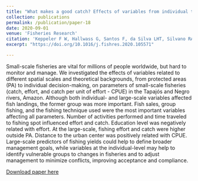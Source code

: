 ```yaml
---
title: "What makes a good catch? Effects of variables from individual to regional scales on tropical smallscale fisheries"
collection: publications
permalink: /publication/paper-18
date: 2020-09-01
venue: 'Fisheries Research'
citation: 'Keppeler F W, Hallwass G, Santos F, da Silva LHT, Silvano RAM. 2020.&quot;What makes a good catch? Effects of variables from individual to regional scales on tropical smallscale fisheries.&quot; <i>Fisheries Research</i>. 229: 105571.'
excerpt: "https://doi.org/10.1016/j.fishres.2020.105571"

---
```

Small-scale fisheries are vital for millions of people worldwide, but hard to monitor and manage. We investigated the effects of variables related to different spatial scales and theoretical backgrounds, from protected areas (PA) to individual decision-making, on parameters of small-scale fisheries (catch, effort, and catch per unit of effort - CPUE) in the Tapajós and Negro rivers, Amazon. Although both individual- and large-scale variables affected fish landings, the former group was more important. Fish sales, group fishing, and the fishing technique used were the most important variables affecting all parameters. Number of activities performed and time traveled to fishing spot influenced effort and catch. Education level was negatively related with effort. At the large-scale, fishing effort and catch were higher outside PA. Distance to the urban center was positively related with CPUE. Large-scale predictors of fishing yields could help to define broader management goals, while variables at the individual-level may help to identify vulnerable groups to changes in fisheries and to adjust management to minimize conflicts, improving acceptance and compliance.

[Download paper here](http://fkeppeler.github.io/files/paper18.pdf)

